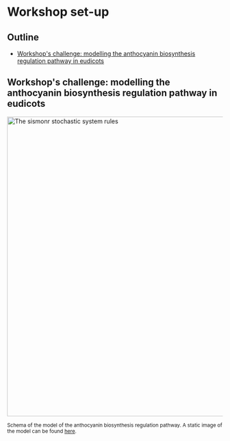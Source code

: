 # Workshop set-up

## Outline
- [Workshop's challenge: modelling the anthocyanin biosynthesis regulation pathway in eudicots](#antho-model)


## <a name="antho-model">Workshop's challenge: modelling the anthocyanin biosynthesis regulation pathway in eudicots</a>

<img src="images/anthocyanin_model_animation.gif" alt="The sismonr stochastic system rules" width="700"/>

<small> Schema of the model of the anthocyanin biosynthesis regulation pathway. A static image of the model can be found [here](https://raw.githubusercontent.com/GenomicsAotearoa/Gene_Regulatory_Networks_Simulation_Workshop/main/images/anthocyanin_pathway_schema.png). </small>
